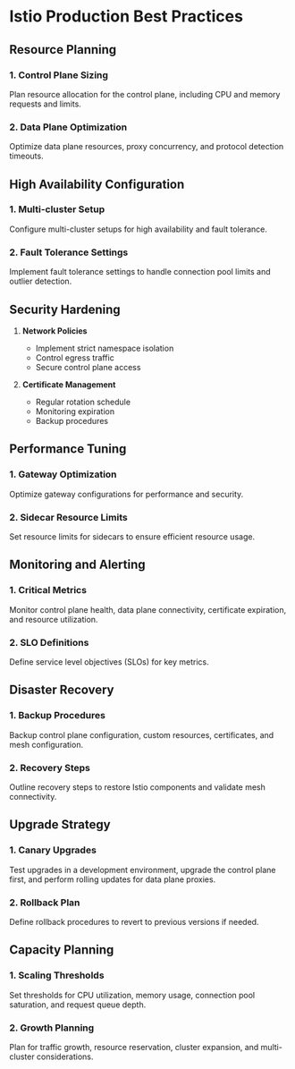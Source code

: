 # Istio Production Best Practices

## Resource Planning

### 1. Control Plane Sizing
Plan resource allocation for the control plane, including CPU and memory requests and limits.

### 2. Data Plane Optimization
Optimize data plane resources, proxy concurrency, and protocol detection timeouts.

## High Availability Configuration

### 1. Multi-cluster Setup
Configure multi-cluster setups for high availability and fault tolerance.

### 2. Fault Tolerance Settings
Implement fault tolerance settings to handle connection pool limits and outlier detection.

## Security Hardening

1. **Network Policies**
   - Implement strict namespace isolation
   - Control egress traffic
   - Secure control plane access

2. **Certificate Management**
   - Regular rotation schedule
   - Monitoring expiration
   - Backup procedures

## Performance Tuning

### 1. Gateway Optimization
Optimize gateway configurations for performance and security.

### 2. Sidecar Resource Limits
Set resource limits for sidecars to ensure efficient resource usage.

## Monitoring and Alerting

### 1. Critical Metrics
Monitor control plane health, data plane connectivity, certificate expiration, and resource utilization.

### 2. SLO Definitions
Define service level objectives (SLOs) for key metrics.

## Disaster Recovery

### 1. Backup Procedures
Backup control plane configuration, custom resources, certificates, and mesh configuration.

### 2. Recovery Steps
Outline recovery steps to restore Istio components and validate mesh connectivity.

## Upgrade Strategy

### 1. Canary Upgrades
Test upgrades in a development environment, upgrade the control plane first, and perform rolling updates for data plane proxies.

### 2. Rollback Plan
Define rollback procedures to revert to previous versions if needed.

## Capacity Planning

### 1. Scaling Thresholds
Set thresholds for CPU utilization, memory usage, connection pool saturation, and request queue depth.

### 2. Growth Planning
Plan for traffic growth, resource reservation, cluster expansion, and multi-cluster considerations.